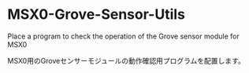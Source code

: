 # MSX0-Grove-Sensor-Utils
Place a program to check the operation of the Grove sensor module for MSX0

MSX0用のGroveセンサーモジュールの動作確認用プログラムを配置します。
